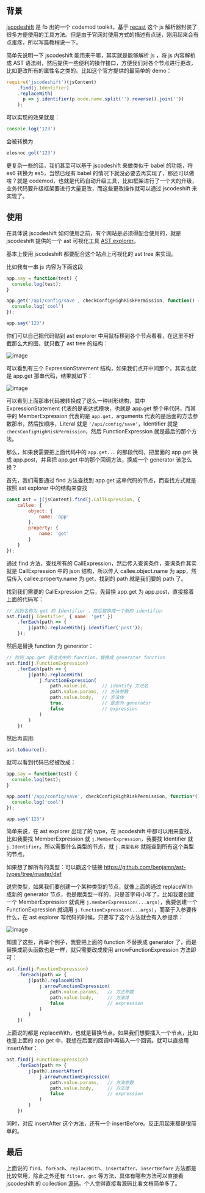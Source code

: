 ## 背景

[jscodeshift](https://github.com/facebook/jscodeshift) 是 fb 出的一个 codemod toolkit，基于 [recast](https://github.com/benjamn/recast) 这个 js 解析器封装了很多方便使用的工具方法。但是由于官网对使用方式的描述有点谜，刚用起来会有点蛋疼，所以写篇教程说一下。

简单先说明一下 jscodeshift 能用来干嘛，其实就是能够解析 js ，将 js 内容解析成 AST 语法树，然后提供一些便利的操作接口，方便我们对各个节点进行更改，比如更改所有的属性名之类的。比如这个官方提供的最简单的 demo：

```js
require('jscodeshift')(jsContent)
    .find(j.Identifier)
    .replaceWith(
      p => j.identifier(p.node.name.split('').reverse().join(''))
    );
```
 
可以实现的效果就是：

```js
console.log('123')
```

会被转换为

```js
elosnoc.gol('123')
```


更复杂一些的话，我们甚至可以基于 jscodeshift 来做类似于 babel 的功能，将 es6 转换为 es5，当然已经有 babel 的情况下就没必要去再实现了，那还可以做啥？就是 codemod，也就是代码自动升级工具，比如框架进行了一个大的升级，业务代码要升级框架要进行大量更改，而这些更改操作就可以通过 jscodeshift 来实现了。


## 使用

在具体说 jscodeshift 如何使用之前，有个网站是必须得配合使用的，就是 jscodeshift 提供的一个 ast 可视化工具 [AST explorer](http://astexplorer.net/)。

基本上使用 jscodeshift 都要配合这个站点上可视化的 ast tree 来实现。

比如我有一串 js 内容为下面这段

```js
app.say = function(test) {
  console.log(test);
}

app.get('/api/config/save', checkConfigHighRiskPermission, function() {
  console.log('cool')
});

app.say('123')
```

你们可以自己把代码贴到 ast explorer 中用鼠标移到各个节点看看，在这里不好截那么大的图，就只截了 ast tree 的结构：

![image](https://user-images.githubusercontent.com/5856440/30771051-796321c0-a071-11e7-933a-7a90cee62f84.png)

可以看到有三个 ExpressionStatement 结构，如果我们点开中间那个，其实也就是 app.get 那串代码，结果就如下：

![image](https://user-images.githubusercontent.com/5856440/30770981-517c5fce-a070-11e7-8500-22b84645fe75.png)

可以看到上面那串代码被转换成了这么一种树形结构，其中 ExpressionStatement 代表的是表达式模块，也就是 app.get 整个串代码，而其中的 MemberExpression 代表的是 `app.get`，arguments 代表的是后面的方法参数那串，然后按顺序，Literal 就是 `'/api/config/save'`，Identifier 就是 `checkConfigHighRiskPermission`，然后 FunctionExpression 就是最后的那个方法。

那么，如果我需要把上面代码中的 `app.get...` 的那段代码，把里面的 app.get 换成 app.post，并且把 app.get 中的那个回调方法，换成一个 generator 该怎么换？

首先，我们需要通过 find 方法查找到 app.get 这串代码的节点，而查找方式就是按照 ast explorer 中的结构来查找

```js
const ast = j(jsContent).find(j.CallExpression, {
    callee: {
        object: {
            name: 'app'
        },
        property: {
            name: 'get'
        }
    }
});
```

通过 find 方法，查找所有的 CallExpression，然后传入查询条件，查询条件其实就是 CallExpression 中的 json 结构，所以传入 callee.object.name 为 app，然后传入 callee.property.name 为 get，找到的 path 就是我们要的 path 了。

找到我们需要的 CallExpression 之后，先替换 app.get 为 app.post，直接接着上面的代码写：

```js
// 找到名称为 get 的 Identifier ，然后替换成一个新的 identifier
ast.find(j.Identifier, { name: 'get' })
    .forEach(path => {
        j(path).replaceWith(j.identifier('post'));
    });
```

然后是替换 function 为 generator：

```js
// 找到 app.get 表达式中的 function，替换成 generator function
ast.find(j.FunctionExpression)
    .forEach(path => {
        j(path).replaceWith(
            j.functionExpression(
                path.value.id,     // identify 方法名
                path.value.params, // 方法参数
                path.value.body,   // 方法体
                true,              // 是否为 generator
                false              // expression
            )
        )
  	})
```

然后再调用:

```js
ast.toSource();
```

就可以看到代码已经被改成：

```js
app.say = function(test) {
  console.log(test);
}

app.post('/api/config/save', checkConfigHighRiskPermission, function*() {
  console.log('cool')
});

app.say('123')
```

简单来说，在 ast explorer 出现了的 type，在 jscodeshift 中都可以用来查找，比如我要找 MemberExpression 就 `j.MemberExpression`，我要找 Identifier 就 `j.Identifier`。所以需要什么类型的节点，就 `j.类型名称` 就能查到所有这个类型的节点。

如果想了解所有的类型：可以戳这个链接 https://github.com/benjamn/ast-types/tree/master/def 

说完类型，如果我们要创建一个某种类型的节点，就像上面的通过 replaceWith 成新的 generator 节点，也是跟类型一样的，只是首字母小写了，比如我要创建一个 MemberExpression 就调用 `j.memberExpression(...args)`，我要创建一个 FunctionExpression 就调用 `j.functionExpression(...args)`，而至于入参要传什么，在 ast explorer 写代码的时候，只要写了这个方法就会有入参提示：

![image](https://user-images.githubusercontent.com/5856440/30771296-f0cf0a62-a076-11e7-9f43-4c783a294932.png)

知道了这些，再举个例子，我要把上面的 function 不替换成 generator 了，而是替换成箭头函数也是一样，就只需要改成使用 arrowFunctionExpression 方法即可：

```js
ast.find(j.FunctionExpression)
    .forEach(path => {
        j(path).replaceWith(
            j.arrowFunctionExpression(
                path.value.params,   // 方法参数
                path.value.body,     // 方法体
                false                // expression
            )
        )
  	})
```

上面说的都是 replaceWith，也就是替换节点。如果我们想要插入一个节点，比如也是上面的 app.get 中，我想在后面的回调中再插入一个回调。就可以直接用 insertAfter：

```js
ast.find(j.FunctionExpression)
    .forEach(path => {
        j(path).insertAfter(
            j.arrowFunctionExpression(
                path.value.params,   // 方法参数
                path.value.body,     // 方法体
                false                // expression
            )
        )
  	})
```

同时，对应 insertAfter 这个方法，还有一个 insertBefore。反正用起来都是很简单的。

## 最后

上面说的 `find`、`forEach`、`replaceWith`、`insertAfter`、`insertBefore` 方法都是比较常用，除此之外还有 `filter`、`get` 等方法，具体有哪些方法可以直接看 jscodeshift 的 collection [源码](https://github.com/facebook/jscodeshift/blob/master/src/Collection.js)。个人觉得直接看源码比看文档简单多了。



